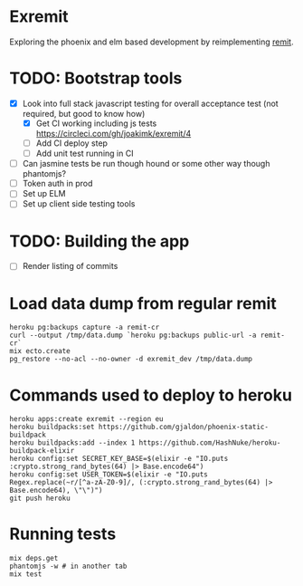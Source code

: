 # Exremit

Exploring the phoenix and elm based development by reimplementing [remit](github.com/henrik/remit).

# TODO: Bootstrap tools

* [x] Look into full stack javascript testing for overall acceptance test (not required, but good to know how)
  * [x] Get CI working including js tests https://circleci.com/gh/joakimk/exremit/4
  * [ ] Add CI deploy step
  * [ ] Add unit test running in CI
* [ ] Can jasmine tests be run though hound or some other way though phantomjs?
* [ ] Token auth in prod
* [ ] Set up ELM
* [ ] Set up client side testing tools

# TODO: Building the app

* [ ] Render listing of commits

# Load data dump from regular remit

    heroku pg:backups capture -a remit-cr
    curl --output /tmp/data.dump `heroku pg:backups public-url -a remit-cr`
    mix ecto.create
    pg_restore --no-acl --no-owner -d exremit_dev /tmp/data.dump

# Commands used to deploy to heroku

    heroku apps:create exremit --region eu
    heroku buildpacks:set https://github.com/gjaldon/phoenix-static-buildpack
    heroku buildpacks:add --index 1 https://github.com/HashNuke/heroku-buildpack-elixir
    heroku config:set SECRET_KEY_BASE=$(elixir -e "IO.puts :crypto.strong_rand_bytes(64) |> Base.encode64")
    heroku config:set USER_TOKEN=$(elixir -e "IO.puts Regex.replace(~r/[^a-zA-Z0-9]/, (:crypto.strong_rand_bytes(64) |> Base.encode64), \"\")")
    git push heroku

# Running tests

    mix deps.get
    phantomjs -w # in another tab
    mix test
